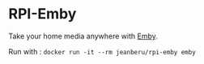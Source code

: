 RPI-Emby
========

Take your home media anywhere with [Emby](https://emby.media/).

Run with : `docker run -it --rm jeanberu/rpi-emby emby`
